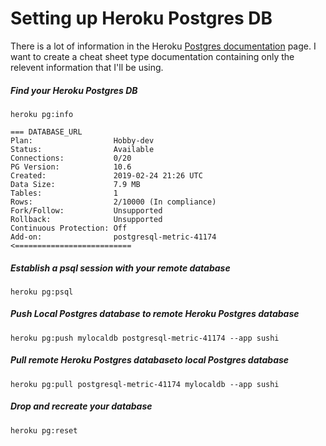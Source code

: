 # Setting up Heroku Postgres DB
There is a lot of information in the Heroku [Postgres documentation](https://devcenter.heroku.com/articles/heroku-postgresql) page. I want to create a cheat sheet type documentation containing only the relevent information that I'll be using.

##### Find your Heroku Postgres DB
`heroku pg:info`

```
=== DATABASE_URL
Plan:                  Hobby-dev
Status:                Available
Connections:           0/20
PG Version:            10.6
Created:               2019-02-24 21:26 UTC
Data Size:             7.9 MB
Tables:                1
Rows:                  2/10000 (In compliance)
Fork/Follow:           Unsupported
Rollback:              Unsupported
Continuous Protection: Off
Add-on:                postgresql-metric-41174 <==========================
```

##### Establish a psql session with your remote database
`heroku pg:psql`

##### Push Local Postgres database to remote Heroku Postgres database
`heroku pg:push mylocaldb postgresql-metric-41174 --app sushi`

##### Pull remote Heroku Postgres databaseto local Postgres database
`heroku pg:pull postgresql-metric-41174 mylocaldb --app sushi`

##### Drop and recreate your database
`heroku pg:reset`
